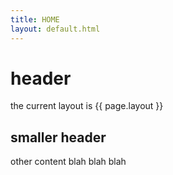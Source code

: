 ```yaml
---
title: HOME
layout: default.html
---
```


# header
the current layout is {{ page.layout }}
## smaller header
other content blah blah blah
